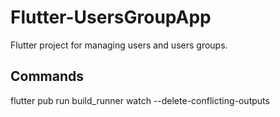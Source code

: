 # Flutter-UsersGroupApp

Flutter project for managing users and users groups.

## Commands

flutter pub run build_runner watch --delete-conflicting-outputs


